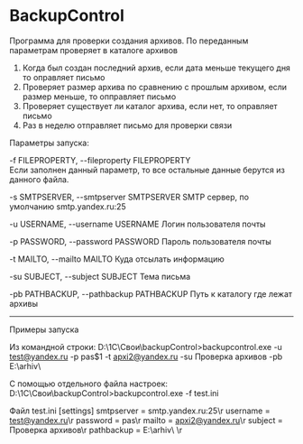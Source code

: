 # BackupControl
Программа для проверки создания архивов.
По переданным параметрам проверяет в каталоге архивов
1. Когда был создан последний архив, если дата меньше текущего дня то оправляет письмо
2. Проверяет размер архива по сравнению с прошлым архивом,  если размер меньше, то опправляет письмо
3. Проверяет существует ли каталог архива, если нет, то оправляет письмо
4. Раз в неделю отправляет письмо для проверки связи

Параметры запуска:

-f FILEPROPERTY, --fileproperty FILEPROPERTY  
Если заполнен данный параметр, то все остальные данные берутся из данного файла.

-s SMTPSERVER, --smtpserver SMTPSERVER
SMTP сервер, по умолчанию smtp.yandex.ru:25

-u USERNAME, --username USERNAME
Логин пользователя почты

-p PASSWORD, --password PASSWORD
Пароль пользователя почты

-t MAILTO, --mailto MAILTO
Куда отсылать информацию

-su SUBJECT, --subject SUBJECT
Тема письма

-pb PATHBACKUP, --pathbackup PATHBACKUP
Путь к каталогу где лежат архивы

-------------------------------  

Примеры запуска

Из командной строки:
D:\1C\Свои\backupControl>backupcontrol.exe -u test@yandex.ru -p pas$1 -t apxi2@yandex.ru -su Проверка архивов -pb E:\arhiv\

С помощью отдельного файла настроек:
D:\1C\Свои\backupControl>backupcontrol.exe -f test.ini

Файл test.ini
[settings]
smtpserver = smtp.yandex.ru:25\r
username = test@yandex.ru\r
password = pas\r
mailto = apxi2@yandex.ru\r
subject = Проверка архивов\r
pathbackup = E:\arhiv\ \r


